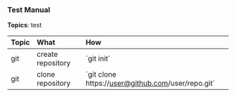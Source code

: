 ### Test Manual

**Topics**: test

Topic | What | How
:---|:---|:---
git | create repository | ´git init´
git | clone repository | ´git clone https://user@github.com/user/repo.git´

